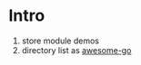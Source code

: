 # Intro
1. store module demos
2. directory list as [awesome-go](https://github.com/avelino/awesome-go)

